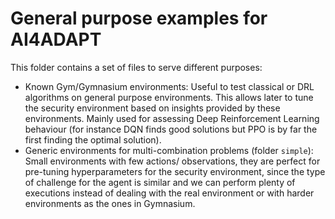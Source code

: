 # General purpose examples for AI4ADAPT

This folder contains a set of files to serve different purposes:
- Known Gym/Gymnasium environments: Useful to test classical or DRL algorithms on general purpose environments. This allows later to tune the security environment based on insights provided by these environments. Mainly used for assessing Deep Reinforcement Learning behaviour (for instance DQN finds good solutions but PPO is by far the first finding the optimal solution).
- Generic environments for multi-combination problems (folder `simple`): Small environments with few actions/ observations, they are perfect for pre-tuning hyperparameters for the security environment, since the type of challenge for the agent is similar and we can perform plenty of executions instead of dealing with the real environment or with harder environments as the ones in Gymnasium.
